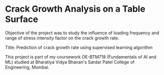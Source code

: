 # Crack Growth Analysis on a Table Surface 
Objective of the project was to study the influence of loading frequency and range of stress intensity factor on the crack growth rate.

Title: Prediction of crack growth rate using supervised learning algorithm

This project is part of my coursework OE-BTM718 (Fundamentals of AI and ML) studied at Bharatiya Vidya Bhavan's Sardar Patel College of Engineering, Mumbai.
